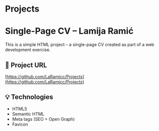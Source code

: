 # Projects

# Single-Page CV – Lamija Ramić

This is a simple HTML project – a single-page CV created as part of a web development exercise.

## 🔗 Project URL

[https://github.com/LaRamicc/Projects](https://github.com/LaRamicc/Projects)

## 💡 Technologies

- HTML5
- Semantic HTML
- Meta tags (SEO + Open Graph)
- Favicon
